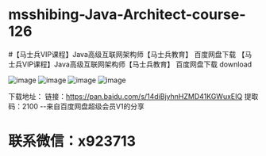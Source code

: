 # msshibing-Java-Architect-course-126
#【马士兵VIP课程】Java高级互联网架构师【马士兵教育】 百度网盘下载
【马士兵VIP课程】Java高级互联网架构师【马士兵教育】 百度网盘下载 download

![image](https://user-images.githubusercontent.com/91378327/135023857-8109ae1c-87ea-455f-88ce-771fe1c8ab70.png)
![image](https://user-images.githubusercontent.com/91378327/135023879-85a378f6-fcd9-4f6a-902b-7f16f7a0fb14.png)
![image](https://user-images.githubusercontent.com/91378327/135023894-7bfeefab-5a34-4a70-afcd-0efcfde5ea52.png)
![image](https://user-images.githubusercontent.com/91378327/135023977-43a1787e-d641-4f26-b08c-14ddc79e279b.png)

下载地址：
链接：https://pan.baidu.com/s/14diBjyhnHZMD41KGWuxEIQ 
提取码：2100 
--来自百度网盘超级会员V1的分享

# 联系微信：x923713
